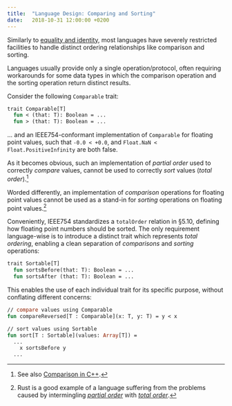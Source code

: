 ```yaml
---
title:  "Language Design: Comparing and Sorting"
date:   2018-10-31 12:00:00 +0200
---
```


Similarly to [equality and identity](equality-and-identity-part1), most languages have severely restricted facilities to handle distinct ordering relationships like comparison and sorting.

Languages usually provide only a single operation/protocol, often requiring workarounds for some data types in which the comparison operation and the sorting operation return distinct results.

Consider the following `Comparable` trait:

```ml
trait Comparable[T]
  fun < (that: T): Boolean = ...
  fun > (that: T): Boolean = ...
```

... and an IEEE754-conformant implementation of `Comparable` for floating point values, such that `-0.0 < +0.0`, and `Float.NaN < Float.PositiveInfinity` are both false.

As it becomes obvious, such an implementation of _partial order_ used to correctly _compare_ values, cannot be used to correctly _sort_ values (_total order_).[^1]

Worded differently, an implementation of _comparison_ operations for floating point values cannot be used as a stand-in for _sorting_ operations on floating point values.[^2]

Conveniently, IEEE754 standardizes a `totalOrder` relation in §5.10, defining how floating point numbers should be sorted.
The only requirement language-wise is to introduce a distinct trait which represents _total ordering_, enabling a clean separation of _comparisons_ and _sorting_ operations:


```ml
trait Sortable[T]
  fun sortsBefore(that: T): Boolean = ...
  fun sortsAfter (that: T): Boolean = ...
```

This enables the use of each individual trait for its specific purpose, without conflating different concerns:

```ml
// compare values using Comparable
fun compareReversed[T : Comparable](x: T, y: T) = y < x

// sort values using Sortable
fun sort[T : Sortable](values: Array[T]) =
  ...
    x sortsBefore y
  ...
```

[^1]: See also [Comparison in C++](http://www.open-std.org/jtc1/sc22/wg21/docs/papers/2015/n4367.html#Floating).
[^2]: Rust is a good example of a language suffering from the problems caused by intermingling [_partial order_](https://doc.rust-lang.org/std/cmp/trait.PartialOrd.html) with [_total order_](https://doc.rust-lang.org/std/cmp/trait.Ord.html).
